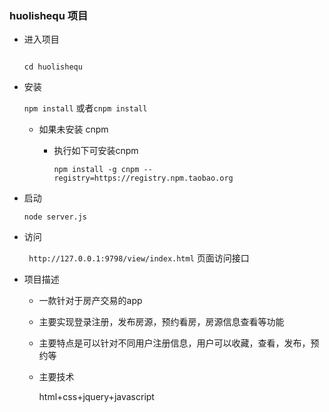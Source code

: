 ### huolishequ 项目

* 进入项目

     ```

     cd huolishequ

     ```

* 安装

    `npm install`  或者`cnpm install`

    - 如果未安装 cnpm

    	- 执行如下可安装cnpm

    		`npm install -g cnpm --registry=https://registry.npm.taobao.org`

* 启动

    `node server.js`

* 访问

   ` http://127.0.0.1:9798/view/index.html` 页面访问接口

* 项目描述

	- 一款针对于房产交易的app

	- 主要实现登录注册，发布房源，预约看房，房源信息查看等功能

	- 主要特点是可以针对不同用户注册信息，用户可以收藏，查看，发布，预约等

	- 主要技术

	 	html+css+jquery+javascript

